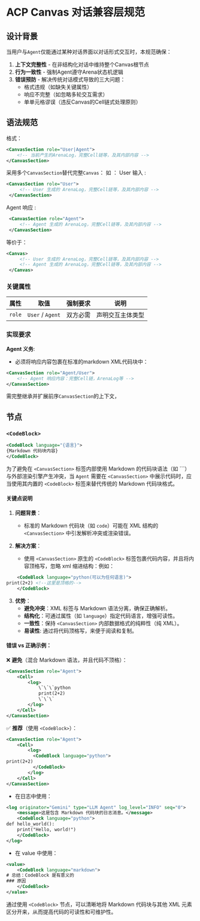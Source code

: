 # ACP Canvas 对话兼容层规范  
## 设计背景  
当用户与`Agent`仅能通过某种对话界面以对话形式交互时，本规范确保：  
1. **上下文完整性** - 在非结构化对话中维持整个Canvas根节点
2. **行为一致性** - 强制Agent遵守Arena状态机逻辑
3. **错误预防** - 解决传统对话模式导致的三大问题： 
   - 格式违规（如缺失关键属性）  
   - 响应不完整（如忽略多轮交互需求）  
   - 单单元格谬误（违反Canvas的Cell链式处理原则）  

## 语法规范  
格式：
```xml
<CanvasSection role="User|Agent">
    <!-- 当前产生的ArenaLog，完整Cell链等，及其内部内容 -->
</CanvasSection>
```

采用多个`CanvasSection`替代完整`Canvas`：
如 ：
User 输入 :
```xml
<CanvasSection role="User">
	 <!-- User 生成的 ArenaLog，完整Cell链等，及其内部内容 -->
 </CanvasSection>
 ```
Agent 响应 : 
```xml
 <CanvasSection role="Agent">
	 <!-- Agent 生成的 ArenaLog，完整Cell链等，及其内部内容 -->
 </CanvasSection>
```

等价于：

```xml
<Canvas>
	 <!-- User 生成的 ArenaLog，完整Cell链等，及其内部内容 -->
	 <!-- Agent 生成的 ArenaLog，完整Cell链等，及其内部内容 -->
 </Canvas>
```


### 关键属性  
| 属性     | 取值               | 强制要求         | 说明                                        |
| ------ | ---------------- | ------------ | ----------------------------------------- |
| `role` | `User` / `Agent` | 双方必需         | 声明交互主体类型                                  |

### 实现要求  
**Agent 义务**:
   - 必须将响应内容包裹在标准的markdown XML代码块中：  
 ```xml
 <CanvasSection role="Agent/User">
	 <!-- Agent 响应内容：完整Cell链，ArenaLog等 -->
 </CanvasSection>
 ```

需完整继承并扩展前序`CanvasSection`的上下文，

## 节点
### `<CodeBlock>`

```xml
<CodeBlock language="{语言}">
{Markdown 代码块内容}
</CodeBlock>
```

为了避免在 `<CanvasSection>` 标签内部使用 Markdown 的代码块语法（如 \`\`\`）与外部渲染引擎产生冲突，当 `Agent` 需要在 `<CanvasSection>` 中展示代码时，应当使用其内置的 `<CodeBlock>` 标签来替代传统的 Markdown 代码块格式。  

#### 关键点说明

1. **问题背景**：  
   - 标准的 Markdown 代码块（如 ```code```）可能在 XML 结构的 `<CanvasSection>` 中引发解析冲突或渲染错误。  

2. **解决方案**：  
   - 使用 `<CanvasSection>` 原生的 `<CodeBlock>` 标签包裹代码内容，并且将内容顶格写，忽略 xml 缩进结构：例如：  
```xml
	<CodeBlock language="python(可以为任何语言)">
print(2+2) <!--这里是顶格的-->
	</CodeBlock>
```  

3. **优势**：  
   - **避免冲突**：XML 标签与 Markdown 语法分离，确保正确解析。  
   - **结构化**：可通过属性（如 `language`）指定代码语言，增强可读性。  
   - **一致性**：保持 `<CanvasSection>` 内部数据格式的纯粹性（纯 XML）。  
   - **易读性**: 通过将代码顶格写，来便于阅读和复制。

#### 错误 vs 正确示例：  

❌ **避免**（混合 Markdown 语法，并且代码不顶格）：  
```xml
<CanvasSection role="Agent">
	<Cell>
		<log>
			\`\`\`python
			print(2+2)
			\`\`\`
		</log>
	</Cell>
</CanvasSection>
```  

✅ **推荐**（使用 `<CodeBlock>`）：  

```xml
<CanvasSection role="Agent">
	<Cell>
		<log>
		  <CodeBlock language="python">
print(2+2)
		  </CodeBlock>
		</log>
	</Cell>
</CanvasSection>
```

*   在日志中使用：

```xml
<log originator="Gemini" type="LLM Agent" log_level="INFO" seq="0">
    <message>这是包含 Markdown 代码块的日志消息。</message>
    <CodeBlock language="python">
def hello_world():
    print("Hello, world!")
    </CodeBlock>
</log>
```

*   在 value 中使用：

```xml
<value>
    <CodeBlock language="markdown">
# 总结：CodeBlock 是有意义的
### 原因
    </CodeBlock>
</value>
```

通过使用 `<CodeBlock>` 节点，可以清晰地将 Markdown 代码块与其他 XML 元素区分开来，从而提高代码的可读性和可维护性。